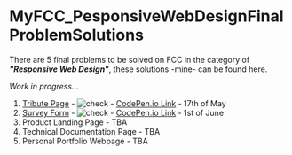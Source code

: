 # MyFCC_PesponsiveWebDesignFinalProblemSolutions

There are 5 final problems to be solved on FCC in the category of ***"Responsive Web Design"***, these solutions -mine- can be found here.

*Work in progress...*

1. [Tribute Page](https://github.com/andrejmoltok/MyFCC_FinalProblemSolutions/tree/main/1.%20Tribute%20Page) - ![check](https://github.com/andrejmoltok/MyFCC_FinalProblemSolutions/blob/main/ico/checkmark-16_png.png) - [CodePen.io Link](https://codepen.io/arskeliss/pen/QWpjRdB) - 17th of May
2. [Survey Form](https://github.com/andrejmoltok/MyFCC_ResponsiveWebDesignSolutions/tree/main/2.%20Survey%20Form) - ![check](https://github.com/andrejmoltok/MyFCC_FinalProblemSolutions/blob/main/ico/checkmark-16_png.png) - [CodePen.io Link](https://codepen.io/arskeliss/pen/zYZNxQo) - 1st of June
3. Product Landing Page - TBA
4. Technical Documentation Page - TBA
5. Personal Portfolio Webpage - TBA
